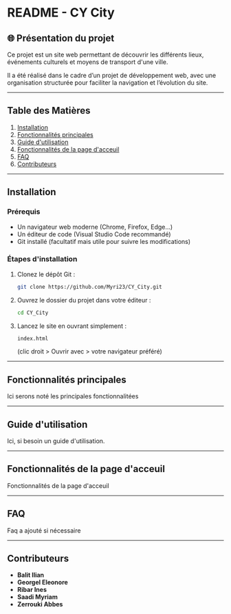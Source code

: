 # README - CY City

## 🌐 Présentation du projet

Ce projet est un site web permettant de découvrir les différents lieux, événements culturels et moyens de transport d'une ville. 

Il a été réalisé dans le cadre d’un projet de développement web, avec une organisation structurée pour faciliter la navigation et l’évolution du site.

---

## Table des Matières

1. [Installation](#installation)
2. [Fonctionnalités principales](#fonctionnalités-principales)
3. [Guide d'utilisation](#guide-dutilisation)
4. [Fonctionnalités de la page d'acceuil](#fonctionnalités-de-la-page-dacceuil)
5. [FAQ](#faq)
6. [Contributeurs](#contributeurs)

---

## Installation
### Prérequis
- Un navigateur web moderne (Chrome, Firefox, Edge…)
- Un éditeur de code (Visual Studio Code recommandé)
- Git installé (facultatif mais utile pour suivre les modifications)

### Étapes d'installation
1. Clonez le dépôt Git :
    ```bash
    git clone https://github.com/Myri23/CY_City.git
    ```
2. Ouvrez le dossier du projet dans votre éditeur :
    ```bash
    cd CY_City
    ```
3. Lancez le site en ouvrant simplement :
   ```bash
   index.html
   ```
   (clic droit > Ouvrir avec > votre navigateur préféré)

---

## Fonctionnalités principales

Ici serons noté les principales fonctionnalitées

---

## Guide d'utilisation

Ici, si besoin un guide d'utilisation.

---

## Fonctionnalités de la page d'acceuil

Fonctionnalités de la page d'acceuil

---

## FAQ

Faq a ajouté si nécessaire

---

## Contributeurs
- **Balit Ilian**
- **Georgel Eleonore**
- **Ribar Ines**
- **Saadi Myriam**
- **Zerrouki Abbes**
